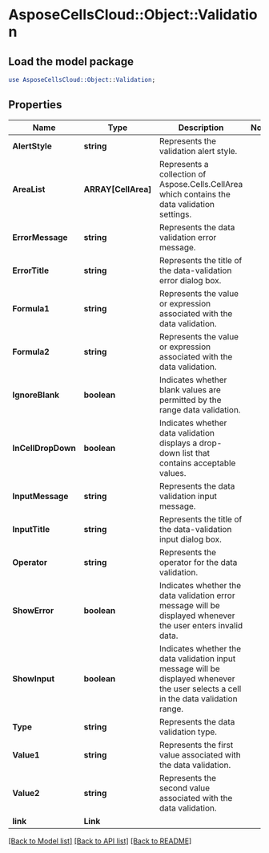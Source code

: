 # AsposeCellsCloud::Object::Validation 

## Load the model package
```perl
use AsposeCellsCloud::Object::Validation;
```

## Properties
Name | Type | Description | Notes
------------ | ------------- | ------------- | -------------
**AlertStyle** | **string** | Represents the validation alert style. |
**AreaList** | **ARRAY[CellArea]** | Represents a collection of Aspose.Cells.CellArea which contains the data                validation settings. |
**ErrorMessage** | **string** | Represents the data validation error message. |
**ErrorTitle** | **string** | Represents the title of the data-validation error dialog box. |
**Formula1** | **string** | Represents the value or expression associated with the data validation. |
**Formula2** | **string** | Represents the value or expression associated with the data validation. |
**IgnoreBlank** | **boolean** | Indicates whether blank values are permitted by the range data validation. |
**InCellDropDown** | **boolean** | Indicates whether data validation displays a drop-down list that contains acceptable values. |
**InputMessage** | **string** | Represents the data validation input message. |
**InputTitle** | **string** | Represents the title of the data-validation input dialog box. |
**Operator** | **string** | Represents the operator for the data validation. |
**ShowError** | **boolean** | Indicates whether the data validation error message will be displayed whenever the user enters invalid data. |
**ShowInput** | **boolean** | Indicates whether the data validation input message will be displayed whenever the user selects a cell in the data validation range. |
**Type** | **string** | Represents the data validation type. |
**Value1** | **string** | Represents the first value associated with the data validation. |
**Value2** | **string** | Represents the second value associated with the data validation. |
**link** | **Link** |  |  

[[Back to Model list]](../README.md#documentation-for-models) [[Back to API list]](../README.md#documentation-for-api-endpoints) [[Back to README]](../README.md)

